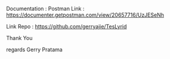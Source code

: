 Documentation : Postman
Link : https://documenter.getpostman.com/view/20657716/UzJESeNh

Link Repo : https://github.com/gerryajie/TesLyrid

Thank You

regards
Gerry Pratama
